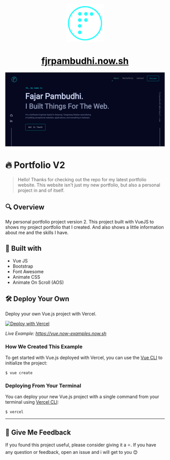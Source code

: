 <div align="center">
  <img alt="Logo" src="https://raw.githubusercontent.com/fjrpambudhi74/portofolio_v2/master/src/assets/github_2.png" width="120" />
</div>

<h1 align="center">
<a style="color:black; text-decoration: underline">fjrpambudhi.now.sh</a>
</h1>

![demo](https://raw.githubusercontent.com/fjrpambudhi74/portofolio_v2/master/src/assets/My-Portofolio-V2.png)

# :fire: Portfolio V2

> Hello! Thanks for checking out the repo for my latest portfolio website. This website isn't just my new portfolio, but also a personal project in and of itself.

## :mag: Overview
My personal portfolio project version 2. This project built with VueJS to shows my project portfolio that I created. And also shows a little information about me and the skills I have.

## :rocket: Built with
* Vue JS
* Bootstrap
* Font Awesome
* Animate CSS
* Animate On Scroll (AOS)

## :hammer_and_wrench: Deploy Your Own

Deploy your own Vue.js project with Vercel.

[![Deploy with Vercel](https://vercel.com/button)](https://vercel.com/import/project?template=https://github.com/vercel/vercel/tree/master/examples/vue)

_Live Example: https://vue.now-examples.now.sh_

### How We Created This Example

To get started with Vue.js deployed with Vercel, you can use the [Vue CLI](https://cli.vuejs.org/guide/creating-a-project.html#vue-create) to initialize the project:

```shell
$ vue create
```

### Deploying From Your Terminal

You can deploy your new Vue.js project with a single command from your terminal using [Vercel CLI](https://vercel.com/download):

```shell
$ vercel
```

---

## :gift: Give Me Feedback
If you found this project useful, please consider giving it a :star:. If you have any question or feedback, open an issue and i will get to you :blush:
